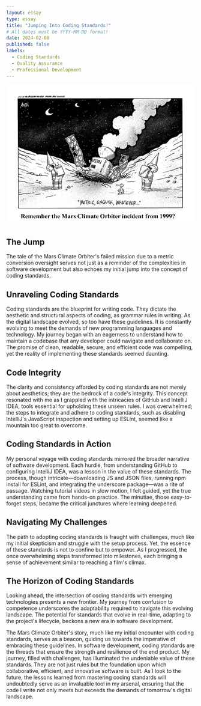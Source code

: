 ```yaml
---
layout: essay
type: essay
title: "Jumping Into Coding Standards!"
# All dates must be YYYY-MM-DD format!
date: 2024-02-08
published: false
labels:
  - Coding Standards
  - Quality Assurance
  - Professional Development
---
```


 <img width="500px" class="rounded float-start pe-4" src="../img/jumpingintostand.jpeg"> 


## The Jump

The tale of the Mars Climate Orbiter's failed mission due to a metric conversion oversight serves not just as a reminder of the complexities in software development but also echoes my initial jump into the concept of coding standards. 

## Unraveling Coding Standards

Coding standards are the blueprint for writing code. They dictate the aesthetic and structural aspects of coding, as grammar rules in writing. As the digital landscape evolved, so too have these guidelines. It is constantly evolving to meet the demands of new programming languages and technology. My journey began with an eagerness to understand how to maintain a codebase that any developer could navigate and collaborate on. The promise of clean, readable, secure, and efficient code was compelling, yet the reality of implementing these standards seemed daunting.

## Code Integrity

The clarity and consistency afforded by coding standards are not merely about aesthetics; they are the bedrock of a code's integrity. This concept resonated with me as I grappled with the intricacies of GitHub and IntelliJ IDEA, tools essential for upholding these unseen rules. I was overwhelmed; the steps to integrate and adhere to coding standards, such as disabling IntelliJ's JavaScript inspection and setting up ESLint, seemed like a mountain too great to overcome.

## Coding Standards in Action

My personal voyage with coding standards mirrored the broader narrative of software development. Each hurdle, from understanding GitHub to configuring IntelliJ IDEA, was a lesson in the value of these standards. The process, though intricate—downloading JS and JSON files, running npm install for ESLint, and integrating the underscore package—was a rite of passage. Watching tutorial videos in slow motion, I felt guided, yet the true understanding came from hands-on practice. The minutiae, those easy-to-forget steps, became the critical junctures where learning deepened.

## Navigating My Challenges

The path to adopting coding standards is fraught with challenges, much like my initial skepticism and struggle with the setup process. Yet, the essence of these standards is not to confine but to empower. As I progressed, the once overwhelming steps transformed into milestones, each bringing a sense of achievement similar to reaching a film's climax.

## The Horizon of Coding Standards

Looking ahead, the intersection of coding standards with emerging technologies presents a new frontier. My journey from confusion to competence underscores the adaptability required to navigate this evolving landscape. The potential for standards that evolve in real-time, adapting to the project's lifecycle, beckons a new era in software development.

The Mars Climate Orbiter's story, much like my initial encounter with coding standards, serves as a beacon, guiding us towards the imperative of embracing these guidelines. In software development, coding standards are the threads that ensure the strength and resilience of the end product. My journey, filled with challenges, has illuminated the undeniable value of these standards. They are not just rules but the foundation upon which collaborative, efficient, and innovative software is built. As I look to the future, the lessons learned from mastering coding standards will undoubtedly serve as an invaluable tool in my arsenal, ensuring that the code I write not only meets but exceeds the demands of tomorrow's digital landscape.

